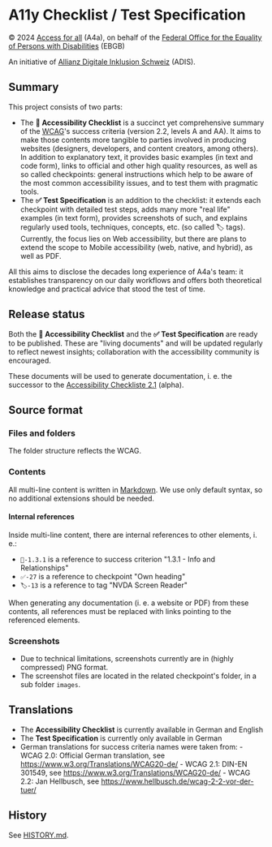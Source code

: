 # A11y Checklist / Test Specification

© 2024 [Access for all](https://access-for-all.ch/) (A4a), on behalf of the [Federal Office for the Equality of Persons with Disabilities](https://www.edi.admin.ch/ebgb) (EBGB)

An initiative of [Allianz Digitale Inklusion Schweiz](https://www.adis.ch/) (ADIS).

## Summary

This project consists of two parts:

- The **📜 Accessibility Checklist** is a succinct yet comprehensive summary of the [WCAG](https://www.w3.org/WAI/standards-guidelines/wcag/)'s success criteria (version 2.2, levels A and AA). It aims to make those contents more tangible to parties involved in producing websites (designers, developers, and content creators, among others). In addition to explanatory text, it provides basic examples (in text and code form), links to official and other high quality resources, as well as so called checkpoints: general instructions which help to be aware of the most common accessibility issues, and to test them with pragmatic tools.
- The **✅ Test Specification** is an addition to the checklist: it extends each checkpoint with detailed test steps, adds many more "real life" examples (in text form), provides screenshots of such, and explains regularly used tools, techniques, concepts, etc. (so called 🏷️ tags). Currently, the focus lies on Web accessibility, but there are plans to extend the scope to Mobile accessibility (web, native, and hybrid), as well as PDF.

All this aims to disclose the decades long experience of A4a's team: it establishes transparency on our daily workflows and offers both theoretical knowledge and practical advice that stood the test of time.

## Release status

Both the **📜 Accessibility Checklist** and the **✅ Test Specification** are ready to be published. These are "living documents" and will be updated regularly to reflect newest insights; collaboration with the accessibility community is encouraged.

These documents will be used to generate documentation, i. e. the successor to the [Accessibility Checkliste 2.1](https://a11y.digitaldialog.swiss/) (alpha).

## Source format

### Files and folders

The folder structure reflects the WCAG.

### Contents

All multi-line content is written in [Markdown](https://www.markdownguide.org/). We use only default syntax, so no additional extensions should be needed.

#### Internal references

Inside multi-line content, there are internal references to other elements, i. e.:

- `📜-1.3.1` is a reference to success criterion "1.3.1 - Info and Relationships"
- `✅-27` is a reference to checkpoint "Own heading"
- `🏷️-13` is a reference to tag "NVDA Screen Reader"

When generating any documentation (i. e. a website or PDF) from these contents, all references must be replaced with links pointing to the referenced elements.

### Screenshots

- Due to technical limitations, screenshots currently are in (highly compressed) PNG format.
- The screenshot files are located in the related checkpoint's folder, in a sub folder `images`.

## Translations

- The **Accessibility Checklist** is currently available in German and English
- The **Test Specification** is currently only available in German
- German translations for success criteria names were taken from:
		- WCAG 2.0: Official German translation, see <https://www.w3.org/Translations/WCAG20-de/>
		- WCAG 2.1: DIN-EN 301549, see <https://www.w3.org/Translations/WCAG20-de/>
		- WCAG 2.2: Jan Hellbusch, see <https://www.hellbusch.de/wcag-2-2-vor-der-tuer/>

## History

See [HISTORY.md](HISTORY.md).